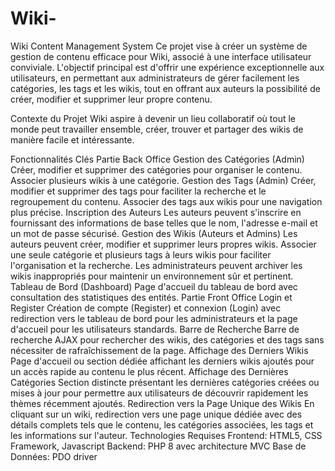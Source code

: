 # Wiki-
Wiki Content Management System
Ce projet vise à créer un système de gestion de contenu efficace pour Wiki, associé à une interface utilisateur conviviale. L'objectif principal est d'offrir une expérience exceptionnelle aux utilisateurs, en permettant aux administrateurs de gérer facilement les catégories, les tags et les wikis, tout en offrant aux auteurs la possibilité de créer, modifier et supprimer leur propre contenu.

Contexte du Projet
Wiki aspire à devenir un lieu collaboratif où tout le monde peut travailler ensemble, créer, trouver et partager des wikis de manière facile et intéressante.

Fonctionnalités Clés
Partie Back Office
Gestion des Catégories (Admin)
Créer, modifier et supprimer des catégories pour organiser le contenu.
Associer plusieurs wikis à une catégorie.
Gestion des Tags (Admin)
Créer, modifier et supprimer des tags pour faciliter la recherche et le regroupement du contenu.
Associer des tags aux wikis pour une navigation plus précise.
Inscription des Auteurs
Les auteurs peuvent s'inscrire en fournissant des informations de base telles que le nom, l'adresse e-mail et un mot de passe sécurisé.
Gestion des Wikis (Auteurs et Admins)
Les auteurs peuvent créer, modifier et supprimer leurs propres wikis.
Associer une seule catégorie et plusieurs tags à leurs wikis pour faciliter l'organisation et la recherche.
Les administrateurs peuvent archiver les wikis inappropriés pour maintenir un environnement sûr et pertinent.
Tableau de Bord (Dashboard)
Page d'accueil du tableau de bord avec consultation des statistiques des entités.
Partie Front Office
Login et Register
Création de compte (Register) et connexion (Login) avec redirection vers le tableau de bord pour les administrateurs et la page d'accueil pour les utilisateurs standards.
Barre de Recherche
Barre de recherche AJAX pour rechercher des wikis, des catégories et des tags sans nécessiter de rafraîchissement de la page.
Affichage des Derniers Wikis
Page d'accueil ou section dédiée affichant les derniers wikis ajoutés pour un accès rapide au contenu le plus récent.
Affichage des Dernières Catégories
Section distincte présentant les dernières catégories créées ou mises à jour pour permettre aux utilisateurs de découvrir rapidement les thèmes récemment ajoutés.
Redirection vers la Page Unique des Wikis
En cliquant sur un wiki, redirection vers une page unique dédiée avec des détails complets tels que le contenu, les catégories associées, les tags et les informations sur l'auteur.
Technologies Requises
Frontend: HTML5, CSS Framework, Javascript
Backend: PHP 8 avec architecture MVC
Base de Données: PDO driver
